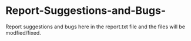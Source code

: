 # Report-Suggestions-and-Bugs-
Report suggestions and bugs here in the report.txt file
and the files will be modfied/fixed.
